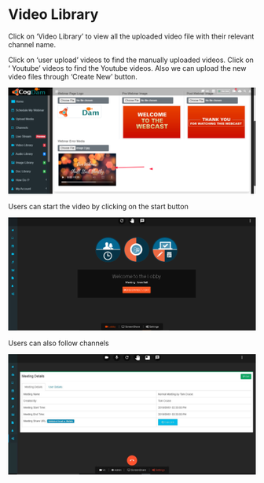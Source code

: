 # Video Library

Click on ‘Video Library’ to view all the uploaded video file with their relevant channel name.

Click on ‘user upload’ videos to find the manually uploaded videos. Click on ‘ Youtube’ videos to find the Youtube videos. Also we can upload the new video files through ‘Create New’ button.

![](../.gitbook/assets/image%20%28290%29.png)

Users can start the video by clicking on the start button

![](../.gitbook/assets/image%20%28209%29.png)

Users can also follow channels

![](../.gitbook/assets/image%20%2856%29.png)




